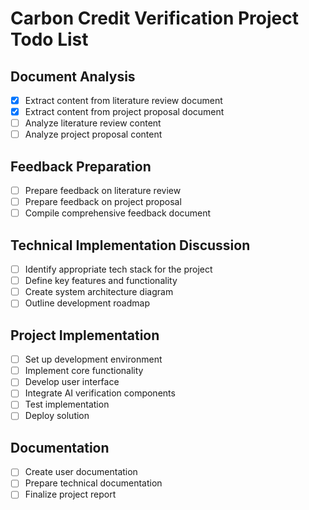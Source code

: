 # Carbon Credit Verification Project Todo List

## Document Analysis
- [x] Extract content from literature review document
- [x] Extract content from project proposal document
- [ ] Analyze literature review content
- [ ] Analyze project proposal content

## Feedback Preparation
- [ ] Prepare feedback on literature review
- [ ] Prepare feedback on project proposal
- [ ] Compile comprehensive feedback document

## Technical Implementation Discussion
- [ ] Identify appropriate tech stack for the project
- [ ] Define key features and functionality
- [ ] Create system architecture diagram
- [ ] Outline development roadmap

## Project Implementation
- [ ] Set up development environment
- [ ] Implement core functionality
- [ ] Develop user interface
- [ ] Integrate AI verification components
- [ ] Test implementation
- [ ] Deploy solution

## Documentation
- [ ] Create user documentation
- [ ] Prepare technical documentation
- [ ] Finalize project report
